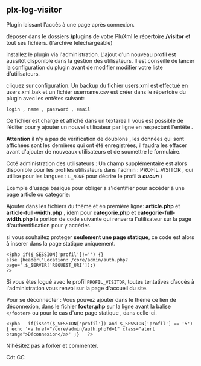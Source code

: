 ## plx-log-visitor

Plugin laissant l’accès à une page après connexion.

déposer dans le dossiers **/plugins** de votre PluXml le répertoire **/visitor** et tout ses fichiers. (l'archive téléchargeable)

installez le plugin via l'administration.
L'ajout d'un nouveau profil est aussitôt disponible dans la gestion des utilisateurs. Il est conseillé de lancer la configuration du plugin avant de modifier modifier votre liste d'utilisateurs.

cliquez sur configuration. 
Un backup du fichier users.xml est effectué en users.xml.bak et un fichier username.csv est créer dans le répertoire du plugin avec les entêtes suivant:
```
login , name , password , email
```
Ce fichier est chargé et affiché dans un textarea
Il vous est possible de l’éditer pour y ajouter un nouvel utilisateur par ligne en respectant l'entête .

**Attention** il n'y a pas de vérification de doublons , les données qui sont affichées sont les dernières qui ont été enregistrées, il faudra les effacer avant d'ajouter de nouveaux utilisateurs et de soumettre le formulaire.

Coté administration des utilisateurs :
Un champ supplémentaire est alors disponible pour les profiles utilisateurs dans l'admin :  PROFIL_VISITOR , qui utilise pour les langues : `L_NONE` pour décrire le profil à ***aucun***  )


Exemple d'usage basique pour obliger a s'identifier pour accéder à une page article ou categorie:

Ajouter dans les fichiers du thème et en première ligne: **article.php** et **article-full-width.php** , idem pour **categorie.php** et **categorie-full-width.php** la portion de code suivante qui renverra l'utilisateur sur la page d'authentification pour y accéder.

si vous souhaitez proteger **seulement une page statique**, ce code est alors à inserer dans la page statique uniquement.
```
<?php if($_SESSION['profil']!='') {}
else {header('Location: /core/admin/auth.php?page='.$_SERVER['REQUEST_URI']);}
?>
``` 

Si vous étes logué avec le profil `PROFIL_VISITOR`, toutes tentatives d’accès à l'administration  vous renvoi sur la page d'accueil du site.

Pour se déconnecter : Vous pouvez ajouter dans le thème ce lien de déconnexion, dans le fichier **footer.php** sur la ligne avant la balise `</footer>` ou pour le cas d'une page statique , dans celle-ci.

```
<?php 	if(isset($_SESSION['profil']) and $_SESSION['profil'] == '5') { echo '<a href="/core/admin/auth.php?d=1" class="alert orange">Déconnexion</a>' ;} 	?>
``` 

N’hésitez pas a forker et commenter.

Cdt GC
